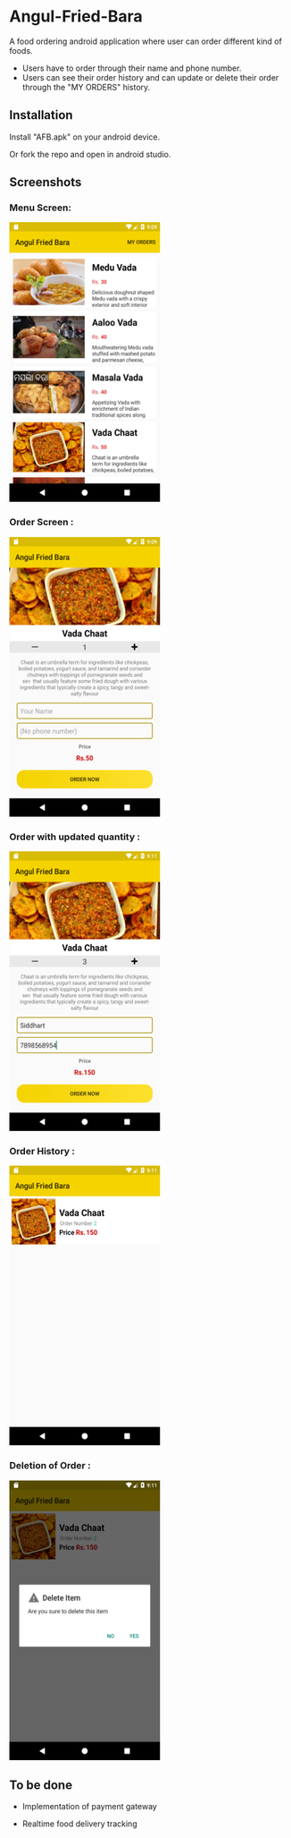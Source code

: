 # Angul-Fried-Bara

A food ordering android application where user can order different kind of foods.

- Users have to order through their name and phone number.
- Users can see their order history and can update or delete their order through the "MY ORDERS" history.

## Installation

Install "AFB.apk" on your android device.

Or fork the repo and open in android studio.

## Screenshots

### Menu Screen:

  <picture>
    <img alt="Order Menu" src="https://github.com/hey-rum-ba/Angul-Fried-Bara/blob/main/ScreenShots/1_Order_Menu.png?raw=true" width="270" height="500">
  </picture>


### Order Screen :

  <picture>
    <img alt="Order Menu" src="https://github.com/hey-rum-ba/Angul-Fried-Bara/blob/main/ScreenShots/3_order_screen.png?raw=true" width="270" height="500">
  </picture>


### Order with updated quantity :

  <picture>
    <img alt="Order Menu" src="https://github.com/hey-rum-ba/Angul-Fried-Bara/blob/main/ScreenShots/6_Order.png?raw=true" width="270" height="500">
  </picture>


### Order History :

  <picture>
    <img alt="Order Menu" src="https://github.com/hey-rum-ba/Angul-Fried-Bara/blob/main/ScreenShots/7_My_order.png?raw=true" width="270" height="500">
  </picture>
  
  
### Deletion of Order :

  <picture>
    <img alt="Order Menu" src="https://github.com/hey-rum-ba/Angul-Fried-Bara/blob/main/ScreenShots/10_deleting_order.png?raw=true" width="270" height="500">
  </picture>
  
  
## To be done

- Implementation of payment gateway

- Realtime food delivery tracking
